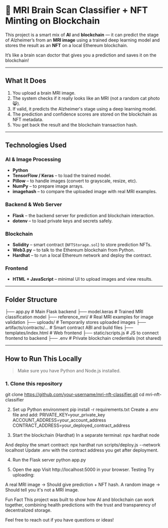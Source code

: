 # 🧠 MRI Brain Scan Classifier + NFT Minting on Blockchain

This project is a smart mix of **AI** and **blockchain** — it can predict the stage of Alzheimer’s from an **MRI image** using a trained deep learning model and stores the result as an **NFT** on a local Ethereum blockchain.

It’s like a brain scan doctor that gives you a prediction and saves it on the blockchain!

---

## What It Does

1. You upload a brain MRI image.
2. The system checks if it really looks like an MRI (not a random cat photo 😸).
3. If valid, it predicts the Alzheimer's stage using a deep learning model.
4. The prediction and confidence scores are stored on the blockchain as NFT metadata.
5. You get back the result and the blockchain transaction hash.

---

## Technologies Used

### AI & Image Processing
- **Python**
- **TensorFlow / Keras** – to load the trained model.
- **Pillow** – to handle images (convert to grayscale, resize, etc).
- **NumPy** – to prepare image arrays.
- **imagehash** – to compare the uploaded image with real MRI examples.

### Backend & Web Server
- **Flask** – the backend server for prediction and blockchain interaction.
- **dotenv** – to load private keys and secrets safely.

### Blockchain
- **Solidity** – smart contract (`NFTStorage.sol`) to store prediction NFTs.
- **Web3.py** – to talk to the Ethereum blockchain from Python.
- **Hardhat** – to run a local Ethereum network and deploy the contract.

### Frontend
- **HTML + JavaScript** – minimal UI to upload images and view results.

---

## Folder Structure

├── app.py # Main Flask backend
├── model.keras # Trained MRI classification model
├── reference_mri/ # Real MRI examples for image validation
├── uploads/ # Temporarily stores uploaded images
├── artifacts/contracts/... # Smart contract ABI and build files
├── templates/index.html # Web frontend
├── static/scripts.js # JS to connect frontend to backend
├── .env # Private blockchain credentials (not shared)

---

## How to Run This Locally

> Make sure you have Python and Node.js installed.

### 1. Clone this repository
git clone https://github.com/your-username/mri-nft-classifier.git
cd mri-nft-classifier

2. Set up Python environment
pip install -r requirements.txt
Create a .env file and add:
PRIVATE_KEY=your_private_key
ACCOUNT_ADDRESS=your_account_address
CONTRACT_ADDRESS=your_deployed_contract_address

4. Start the blockchain (Hardhat)
In a separate terminal:
npx hardhat node

And deploy the smart contract:
npx hardhat run scripts/deploy.js --network localhost
Update .env with the contract address you get after deployment.

4. Run the Flask server
python app.py

6. Open the app
Visit http://localhost:5000 in your browser.
Testing
Try uploading:

A real MRI image → Should give prediction + NFT hash.
A random image → Should tell you it's not a MRI image.

Fun Fact
This project was built to show how AI and blockchain can work together, combining health predictions with the trust and transparency of decentralized storage.

Feel free to reach out if you have questions or ideas!
